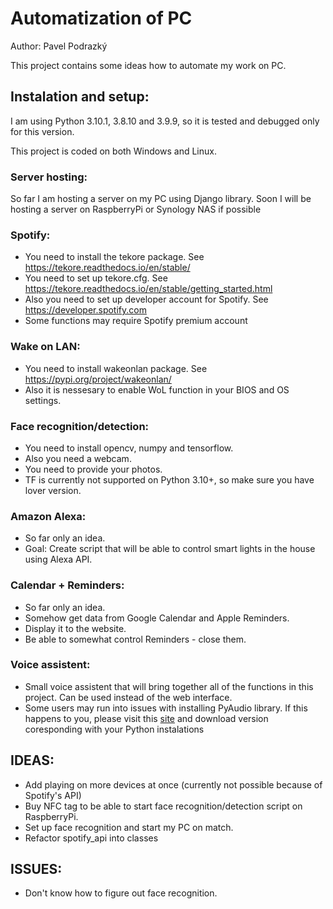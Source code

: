 # Automatization of PC
Author: Pavel Podrazký

This project contains some ideas how to automate my work on PC.

## Instalation and setup:
I am using Python 3.10.1, 3.8.10 and 3.9.9, so it is tested and debugged only for this version.

This project is coded on both Windows and Linux.

### Server hosting:
So far I am hosting a server on my PC using Django library. Soon I will be hosting a server on RaspberryPi or Synology NAS if possible

### Spotify:
* You need to install the tekore package. See https://tekore.readthedocs.io/en/stable/
* You need to set up tekore.cfg. See https://tekore.readthedocs.io/en/stable/getting_started.html
* Also you need to set up developer account for Spotify. See https://developer.spotify.com
* Some functions may require Spotify premium account
### Wake on LAN:
* You need to install wakeonlan package. See https://pypi.org/project/wakeonlan/
* Also it is nessesary to enable WoL function in your BIOS and OS settings.

### Face recognition/detection:
* You need to install opencv, numpy and tensorflow.
* Also you need a webcam.
* You need to provide your photos.
* TF is currently not supported on Python 3.10+, so make sure you have lover version.

### Amazon Alexa:
* So far only an idea.
* Goal: Create script that will be able to control smart lights in the house using Alexa API.

### Calendar + Reminders:
* So far only an idea.
* Somehow get data from Google Calendar and Apple Reminders.
* Display it to the website.
* Be able to somewhat control Reminders - close them.

### Voice assistent:
* Small voice assistent that will bring together all of the functions in this project. Can be used instead of the web interface.
* Some users may run into issues with installing PyAudio library. If this happens to you, please visit this <a href='https://www.lfd.uci.edu/~gohlke/pythonlibs/#pyaudio'>site</a> and download version coresponding with your Python instalations

## IDEAS:
* Add playing on more devices at once (currently not possible because of Spotify's API)
* Buy NFC tag to be able to start face recognition/detection script on RaspberryPi.
* Set up face recognition and start my PC on match.
* Refactor spotify_api into classes

## ISSUES:
* Don't know how to figure out face recognition.
